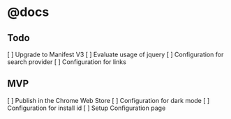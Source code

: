 # @docs

## Todo

[ ] Upgrade to Manifest V3
[ ] Evaluate usage of jquery
[ ] Configuration for search provider
[ ] Configuration for links

## MVP
[ ] Publish in the Chrome Web Store
[ ] Configuration for dark mode
[ ] Configuration for install id
[ ] Setup Configuration page